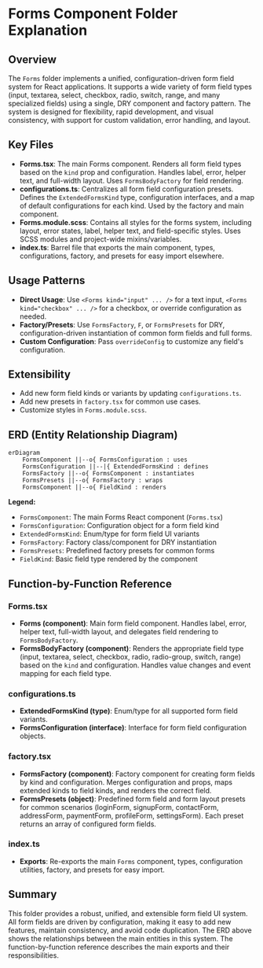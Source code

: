 # Forms Component Folder Explanation

## Overview

The `Forms` folder implements a unified, configuration-driven form field system for React applications. It supports a wide variety of form field types (input, textarea, select, checkbox, radio, switch, range, and many specialized fields) using a single, DRY component and factory pattern. The system is designed for flexibility, rapid development, and visual consistency, with support for custom validation, error handling, and layout.

## Key Files

- **Forms.tsx**: The main Forms component. Renders all form field types based on the `kind` prop and configuration. Handles label, error, helper text, and full-width layout. Uses `FormsBodyFactory` for field rendering.
- **configurations.ts**: Centralizes all form field configuration presets. Defines the `ExtendedFormsKind` type, configuration interfaces, and a map of default configurations for each kind. Used by the factory and main component.
- **Forms.module.scss**: Contains all styles for the forms system, including layout, error states, label, helper text, and field-specific styles. Uses SCSS modules and project-wide mixins/variables.
- **index.ts**: Barrel file that exports the main component, types, configurations, factory, and presets for easy import elsewhere.

## Usage Patterns

- **Direct Usage**: Use `<Forms kind="input" ... />` for a text input, `<Forms kind="checkbox" ... />` for a checkbox, or override configuration as needed.
- **Factory/Presets**: Use `FormsFactory`, `F`, or `FormsPresets` for DRY, configuration-driven instantiation of common form fields and full forms.
- **Custom Configuration**: Pass `overrideConfig` to customize any field's configuration.

## Extensibility

- Add new form field kinds or variants by updating `configurations.ts`.
- Add new presets in `factory.tsx` for common use cases.
- Customize styles in `Forms.module.scss`.

## ERD (Entity Relationship Diagram)

```mermaid
erDiagram
    FormsComponent ||--o{ FormsConfiguration : uses
    FormsConfiguration ||--|{ ExtendedFormsKind : defines
    FormsFactory ||--o{ FormsComponent : instantiates
    FormsPresets ||--o{ FormsFactory : wraps
    FormsComponent ||--o{ FieldKind : renders
```

**Legend:**

- `FormsComponent`: The main Forms React component (`Forms.tsx`)
- `FormsConfiguration`: Configuration object for a form field kind
- `ExtendedFormsKind`: Enum/type for form field UI variants
- `FormsFactory`: Factory class/component for DRY instantiation
- `FormsPresets`: Predefined factory presets for common forms
- `FieldKind`: Basic field type rendered by the component

## Function-by-Function Reference

### Forms.tsx

- **Forms (component)**: Main form field component. Handles label, error, helper text, full-width layout, and delegates field rendering to `FormsBodyFactory`.
- **FormsBodyFactory (component)**: Renders the appropriate field type (input, textarea, select, checkbox, radio, radio-group, switch, range) based on the `kind` and configuration. Handles value changes and event mapping for each field type.

### configurations.ts

- **ExtendedFormsKind (type)**: Enum/type for all supported form field variants.
- **FormsConfiguration (interface)**: Interface for form field configuration objects.

### factory.tsx

- **FormsFactory (component)**: Factory component for creating form fields by kind and configuration. Merges configuration and props, maps extended kinds to field kinds, and renders the correct field.
- **FormsPresets (object)**: Predefined form field and form layout presets for common scenarios (loginForm, signupForm, contactForm, addressForm, paymentForm, profileForm, settingsForm). Each preset returns an array of configured form fields.

### index.ts

- **Exports**: Re-exports the main `Forms` component, types, configuration utilities, factory, and presets for easy import.

## Summary

This folder provides a robust, unified, and extensible form field UI system. All form fields are driven by configuration, making it easy to add new features, maintain consistency, and avoid code duplication. The ERD above shows the relationships between the main entities in this system. The function-by-function reference describes the main exports and their responsibilities.
